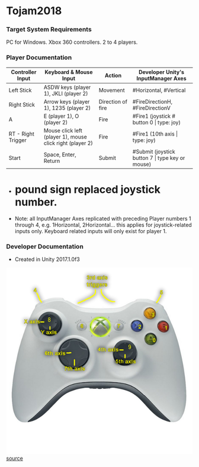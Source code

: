 # Tojam2018

### Target System Requirements

PC for Windows.
Xbox 360 controllers.
2 to 4 players.


### Player Documentation

| Controller Input          |  Keyboard & Mouse Input                                    | Action            | Developer Unity's InputManager Axes       |
|---------------------------|------------------------------------------------------------|-------------------|-------------------------------------------|
| Left Stick                |  ASDW keys (player 1), JKLI (player 2)                     | Movement          | #Horizontal, #Vertical                    |
| Right Stick               |  Arrow keys (player 1), 1235 (player 2)                    | Direction of fire | #FireDirectionH, #FireDirectionV          |
| A                         |  E (player 1), O (player 2)                                | Fire              | #Fire1 (joystick # button 0 \| type: joy) |
| RT - Right Trigger        |  Mouse click left (player 1), mouse click right (player 2) | Fire              | #Fire1 (10th axis \| type: joy)           |
| Start                     |  Space, Enter, Return                                      | Submit            | #Submit (joystick button 7 \| type key or mouse)  |

- # pound sign replaced joystick number.
- Note: all InputManager Axes replicated with preceding Player numbers 1 through 4, e.g. 1Horizontal, 2Horizontal... this applies for joystick-related inputs only. Keyboard related inputs will only exist for player 1.

### Developer Documentation

- Created in Unity 2017.1.0f3 

![controller layout](https://raw.githubusercontent.com/2PersonGames/Tojam2018/dev/Readme/600px-X360Controller2.png "Xbox 360 controller layout and identifiers.") [source](http://wiki.unity3d.com/index.php?title=Xbox360Controller)



